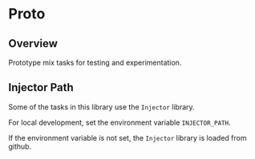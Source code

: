# Proto

## Overview 

Prototype mix tasks for testing and experimentation. 

## Injector Path

Some of the tasks in this library use the `Injector` library.

For local development, set the environment variable `INJECTOR_PATH`.

If the environment variable is not set, the `Injector` library is loaded from
github.
